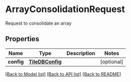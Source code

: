 # ArrayConsolidationRequest

Request to consolidate an array

## Properties

| Name       | Type                                | Description | Notes      |
| ---------- | ----------------------------------- | ----------- | ---------- |
| **config** | [**TileDBConfig**](TileDBConfig.md) |             | [optional] |

[[Back to Model list]](../README.md#documentation-for-models) [[Back to API list]](../README.md#documentation-for-api-endpoints) [[Back to README]](../README.md)

